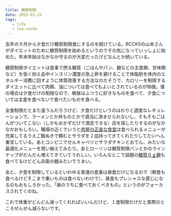 ```yaml
---
title: 糖質制限
date: 2015-01-22
tags: 
   - life
   - low-carbo
---
```


去年の９月から夕食だけ糖質制限食にするのを続けている。BCCKSの山本さんがダイエットのために糖質制限を始めるというのでその気になっていっしょに始めた。年末年始はなかなか守るのが大変だったけどなんとか続いている。

糖質制限ダイエットは食事で摂る糖質（ごはんやパン、麺などの主食類、甘味類など）を低く抑え血中インスリン濃度の急上昇を避けることで体脂肪を体内のエネルギー消費に回すように体質改善する方法なのだそうで、カロリーを制限するダイエットに比べて肉類、油については食べてもよいとされているのが特徴。僕の場合は夕食だけの制限なので、朝昼はふつうに好きなものを食べて、夕食については主食を食べないで食べたいものを食べる。

全食制限だとまた違うんだろうけど、夕食だけというのはわりと適度なレギュレーションで、ラーメンとか丼ものとかで適当に済ませられないし、そもそもごはんがついてこない（しかもおかずだけで満足できる）店を探したりするのがなかなかおもしろい。職場の近くでいうと[肉屋の正直な食堂][1]は食べられるメニューが充実してるうえご飯ぬきで頼むとサラダを２皿持ってきてくれたりしてたいへん重宝している。あとコンビニでせんキャベツとサラダチキンとおでん、みたいな最適化メニューを買い揃えてみたり。あとローソンは糖質制限パンとかのラインナップがだんだん増えてきていてうれしい。いろんなとこで話題の[糖質０ｇ麺][2]も食べてるけどどん兵衛の麺みたいでうまい。

あと、夕食を制限しているといわゆる普通の食事は昼食だけになるので（朝食も食べるけどそこまで重いものは食べないわけで）、昼食もプレシャスな感じになるのもおもしろかった。「昼のうちに食べておくべきもの」というのがフォーカスされてくのね。

これで体重がどんどん減ってくれればいいんだけど、１食制限だけだと実際のところぜんぜん減らないです。

[1]:	http://e-808.com/nikuya/
[2]:	http://www.kibun.co.jp/products/aw_203870a